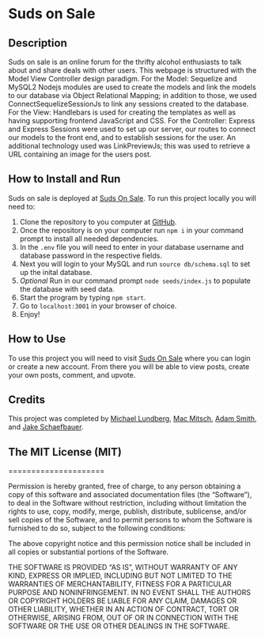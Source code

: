 # Suds on Sale
## Description
Suds on sale is an online forum for the thrifty alcohol enthusiasts to talk about and share deals with other users. This webpage is structured with the Model View Controller design paradigm. For the Model: Sequelize and MySQL2 Nodejs modules are used to create the models and link the models to our database via Object Relational Mapping; in addition to those, we used ConnectSequelizeSessionJs to link any sessions created to the database. For the View: Handlebars is used for creating the templates as well as having supporting frontend JavaScript and CSS. For the Controller: Express and Express Sessions were used to set up our server, our routes to connect our models to the front end, and to establish sessions for the user. An additional technology used was LinkPreviewJs; this was used to retrieve a URL containing an image for the users post.

## How to Install and Run
Suds on sale is deployed at [Suds On Sale](https://group-project-dos.herokuapp.com/). To run this project locally you will need to:
1. Clone the repository to you computer at [GitHub](https://github.com/lundbmp/group-project-2). 
2. Once the repository is on your computer run `npm i` in your command prompt to install all needed dependencies. 
3. In the `.env` file you will need  to enter in your database username and database password in the respective fields. 
4. Next you will login to your MySQL and run `source db/schema.sql` to set up the inital database.
5. *Optional* Run in our command prompt `node seeds/index.js` to populate the database with seed data.
6. Start the program by typing `npm start`.
7. Go to `localhost:3001` in your browser of choice.
8. Enjoy!

## How to Use
To use this project you will need to visit [Suds On Sale](https://group-project-dos.herokuapp.com/) where you can login or create a new account. From there you will be able to view posts, create your own posts, comment, and upvote.

## Credits
This project was completed by [Michael Lundberg](https://github.com/lundbmp), [Mac Mitsch](https://github.com/MacMitsch), [Adam Smith](https://github.com/smith-utxo), and [Jake Schaefbauer](https://github.com/jschaefmn).

## The MIT License (MIT)
=====================

Permission is hereby granted, free of charge, to any person
obtaining a copy of this software and associated documentation
files (the “Software”), to deal in the Software without
restriction, including without limitation the rights to use,
copy, modify, merge, publish, distribute, sublicense, and/or sell
copies of the Software, and to permit persons to whom the
Software is furnished to do so, subject to the following
conditions:

The above copyright notice and this permission notice shall be
included in all copies or substantial portions of the Software.

THE SOFTWARE IS PROVIDED “AS IS”, WITHOUT WARRANTY OF ANY KIND,
EXPRESS OR IMPLIED, INCLUDING BUT NOT LIMITED TO THE WARRANTIES
OF MERCHANTABILITY, FITNESS FOR A PARTICULAR PURPOSE AND
NONINFRINGEMENT. IN NO EVENT SHALL THE AUTHORS OR COPYRIGHT
HOLDERS BE LIABLE FOR ANY CLAIM, DAMAGES OR OTHER LIABILITY,
WHETHER IN AN ACTION OF CONTRACT, TORT OR OTHERWISE, ARISING
FROM, OUT OF OR IN CONNECTION WITH THE SOFTWARE OR THE USE OR
OTHER DEALINGS IN THE SOFTWARE.